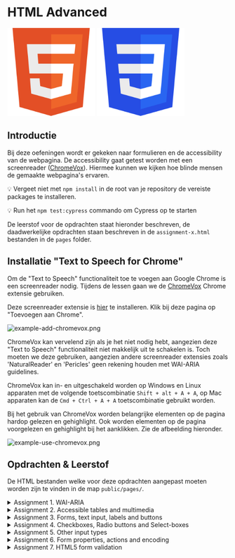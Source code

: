 # HTML Advanced

<img src="./assets/HTML5_Badge.svg" alt="JS Logo" width="200px" height="200px">
<img src="./assets/CSS3_logo.svg" alt="JS Logo" width="200px" height="200px">

## Introductie
Bij deze oefeningen wordt er gekeken naar formulieren en de accessibility van de webpagina.
De accessibility gaat getest worden met een screenreader ([ChromeVox](https://chrome.google.com/webstore/detail/chromevox-classic-extensi/kgejglhpjiefppelpmljglcjbhoiplfn?hl=nl)). Hiermee kunnen we kijken hoe blinde mensen de gemaakte webpagina's ervaren.

:bulb: Vergeet niet met `npm install` in de root van je repository de vereiste packages te installeren.

:bulb: Run het `npm test:cypress` commando om Cypress op te starten

De leerstof voor de opdrachten staat hieronder beschreven, de daadwerkelijke opdrachten staan beschreven in de `assignment-x.html` bestanden in de `pages` folder.

## Installatie "Text to Speech for Chrome"

Om de "Text to Speech" functionaliteit toe te voegen aan Google Chrome is een screenreader nodig.
Tijdens de lessen gaan we de [ChromeVox](https://chrome.google.com/webstore/detail/chromevox-classic-extensi/kgejglhpjiefppelpmljglcjbhoiplfn?hl=nl) Chrome extensie gebruiken.

Deze screenreader extensie is [hier](https://chrome.google.com/webstore/detail/chromevox-classic-extensi/kgejglhpjiefppelpmljglcjbhoiplfn?hl=nl) te installeren.
Klik bij deze pagina op "Toevoegen aan Chrome".

![example-add-chromevox.png](/assets/example-add-chromevox.png)

ChromeVox kan vervelend zijn als je het niet nodig hebt, aangezien deze "Text to Speech" functionaliteit niet makkelijk uit te schakelen is.
Toch moeten we deze gebruiken, aangezien andere screenreader extensies zoals 'NaturalReader' en 'Pericles' geen rekening houden met WAI-ARIA guidelines.

ChromeVox kan in- en uitgeschakeld worden op Windows en Linux apparaten met de volgende toetscombinatie `Shift + alt + A + A`, op Mac apparaten kan de `Cmd + Ctrl + A + A` toetscombinatie gebruikt worden.

Bij het gebruik van ChromeVox worden belangrijke elementen op de pagina hardop gelezen en gehighlight.
Ook worden elementen op de pagina voorgelezen en gehighlight bij het aanklikken.
Zie de afbeelding hieronder.

![example-use-chromevox.png](/assets/example-use-chromevox.png)

## Opdrachten & Leerstof

De HTML bestanden welke voor deze opdrachten aangepast moeten worden zijn te vinden in de map `public/pages/`.

<details>
  <summary>
    Assignment 1. WAI-ARIA</a>
  </summary>
  <ul>
    <li>Accessibility <a href="https://developer.mozilla.org/en-US/docs/Web/Accessibility">[lees]</a></li>
    <ul>
      <li>WAI-ARIA <a href="https://developer.mozilla.org/en-US/docs/Learn/Accessibility/WAI-ARIA_basics">[lees]</a></li>
        <ul>
          <li>Roles</li>
          <li>Properties</li>
          <li>States</li>
        </ul>
      <li>ARIA Tab Role <a href="https://developer.mozilla.org/en-US/docs/Web/Accessibility/ARIA/Roles/Tab_Role">[lees]</a></li>
    </ul>
    <li>HTML &lt;label> element <a href="https://developer.mozilla.org/nl/docs/Web/HTML/Element/label">[lees]</a></li>
  </ul>
</details>

<details>
  <summary>
    Assignment 2. Accessible tables and multimedia</a>
  </summary>
  <ul>
    <li>HTML table accessibility <a href="https://developer.mozilla.org/en-US/docs/Learn/HTML/Tables/Advanced">[lees]</a></li>
    <ul>
      <li>&lt;caption></li>
      <li>scope</li>
      <li>headers</li>
    </ul>
    <li>Accessible multimedia <a href="https://developer.mozilla.org/en-US/docs/Learn/Accessibility/Multimedia">[lees]</a></li>
    <ul>
      <li>Simple images</li>
      <li>Accessible audio and video controls</li>
    </ul>
</ul>
</details>

<details>
  <summary>
    Assignment 3. Forms, text input, labels and buttons</a>
  </summary>
  <ul>
    <li>Your first HTML form <a href="https://developer.mozilla.org/en-US/docs/Learn/HTML/Forms/Your_first_HTML_form">[lees]</a></li>
    <li>How to structure an HTML form <a href="https://developer.mozilla.org/en-US/docs/Learn/HTML/Forms/How_to_structure_an_HTML_form">[lees]</a></li>
    <ul>    
      <li>The &lt;fieldset> and &lt;legend> elements</li>
      <li>The &lt;label> element</li>
    </ul>
    <li>The native form widgets <a href="https://developer.mozilla.org/en-US/docs/Learn/HTML/Forms/The_native_form_widgets">[lees]</a></li>
    <ul>
      <li>Common attributes</li>
      <li>Text input fields (single-line, multi-line, text)</li>
      <ul>
        <li>The &lt;input> (Form Input) element <a href="https://developer.mozilla.org/en-US/docs/Web/HTML/Element/input">[lees]</a></li>
        <li>The &lt;textarea> element <a href="https://developer.mozilla.org/en-US/docs/Web/HTML/Element/textarea">[lees]</a></li>
      </ul>
      <li> Actual buttons <a href="https://developer.mozilla.org/en-US/docs/Web/HTML/Element/button">[lees]</a></li>
      <ul>
        <li>Submit</li>
        <li>Reset</li>
        <li>Anonymous</li>
      </ul>
    <li>HTML &lt;form> element <a href="https://developer.mozilla.org/en-US/docs/Web/HTML/Element/form">[lees]</a></li>
  </ul>
</details>

<details>
  <summary>
    Assignment 4. Checkboxes, Radio buttons and Select-boxes
  </summary>
  <ul>
  <li>The native form widgets <a href="https://developer.mozilla.org/en-US/docs/Learn/HTML/Forms/The_native_form_widgets">[lees]</a></li>
    <ul>
      <li>Checkable items: checkboxes and radio buttons</li>
      <ul>
        <li>checkbox <a href="https://developer.mozilla.org/en-US/docs/Web/HTML/Element/input/checkbox">[lees]</a></li>
        <li>radio buttons <a href="https://developer.mozilla.org/en-US/docs/Web/HTML/Element/input/radio">[lees]</a></li>
      </ul>
      <li>Select boxes <a href="https://developer.mozilla.org/en-US/docs/Web/HTML/Element/select">[lees]</a></li>
  </ul>
</details>

<details>
  <summary>
    Assignment 5. Other input types
  </summary>
  <ul>
    <li>The native form widgets <a href="https://developer.mozilla.org/en-US/docs/Learn/HTML/Forms/The_native_form_widgets">[lees]</a></li>
    <ul>
      <li>File picker</li>
      <li>datepicker <a href="https://developer.mozilla.org/en-US/docs/Web/HTML/Element/input/date">[lees]</a></li>
      <li>colorpicker <a href="https://developer.mozilla.org/en-US/docs/Web/HTML/Element/input/color">[lees]</a></li>
      <li>number <a href="https://developer.mozilla.org/en-US/docs/Web/HTML/Element/input/number">[lees]</a></li>
      <li>password <a href="https://developer.mozilla.org/en-US/docs/Web/HTML/Element/input/password">[lees]</a></li>
      <li>hidden <a href="https://developer.mozilla.org/en-US/docs/Web/HTML/Element/input/hidden">[lees]</a></li>
    </ul>
  </ul>
</details>

<details>
  <summary>
    Assignment 6. Form properties, actions and encoding
  </summary>
  <ul>
    <li>Sending form data <a href="https://developer.mozilla.org/en-US/docs/Learn/HTML/Forms/Sending_and_retrieving_form_data">[lees]</a></li>
    <li>HTML <form> element</li>
    <ul>
      <li>action attribute <a href="https://developer.mozilla.org/en-US/docs/Web/HTML/Element/form#attr-action">[lees]</a></li>
      <li>autocomplete attribute <a href="https://developer.mozilla.org/en-US/docs/Web/HTML/Element/form#attr-autocomplete">[lees]</a></li>
      <li>enctype attribute <a href="https://developer.mozilla.org/en-US/docs/Web/HTML/Element/form#attr-enctype">[lees]</a></li>
      <li>method attribute <a href="https://developer.mozilla.org/en-US/docs/Web/HTML/Element/form#attr-method">[lees]</a></li>
    </ul>
  </ul>
</details>

<details>
  <summary>
    Assignment 7. HTML5 form validation
  </summary>
  <ul>
    <li>Form data validation <a href="https://developer.mozilla.org/en-US/docs/Learn/HTML/Forms/Form_validation">[lees]</a></li>
    <ul>
    <li>Form-element validation</li>
      <ul>
        <li>required</li>
        <li>pattern</li>
        <li>minlength</li>
        <li>maxlength</li>
        <li>min</li>
        <li>max</li>
        <li>input type (e.g. email/color)</li>
      </ul>
    </ul>
  </ul>
</details>

